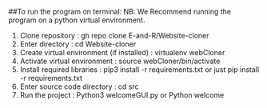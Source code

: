 ##To run the program on terminal: 
NB: We Recommend running the program on a python virtual environment.


1. Clone repository : gh repo clone E-and-R/Website-cloner
2. Enter directory : cd Website-cloner
3. Create virtual environment (if installed) : virtualenv webCloner
4. Activate virtual environment : source webCloner/bin/activate
5. Install required libraries : pip3 install -r requirements.txt or just pip install -r requirements.txt
6. Enter source code directory : cd src
7. Run the project : Python3 welcomeGUI.py or Python welcome




